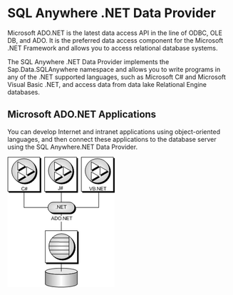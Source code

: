 <!-- loio3bcf7ea46c5f1014a9829e9a9b4a84a0 -->

# SQL Anywhere .NET Data Provider

Microsoft ADO.NET is the latest data access API in the line of ODBC, OLE DB, and ADO. It is the preferred data access component for the Microsoft .NET Framework and allows you to access relational database systems.

The SQL Anywhere .NET Data Provider implements the Sap.Data.SQLAnywhere namespace and allows you to write programs in any of the .NET supported languages, such as Microsoft C\# and Microsoft Visual Basic .NET, and access data from data lake Relational Engine databases.



## Microsoft ADO.NET Applications

You can develop Internet and intranet applications using object-oriented languages, and then connect these applications to the database server using the SQL Anywhere.NET Data Provider.

![Applications connecting to a database server by using the SQL Anywhere ADO.NET Data Provider.](images/diagram-adonet_png_3bbe3ee.png)

